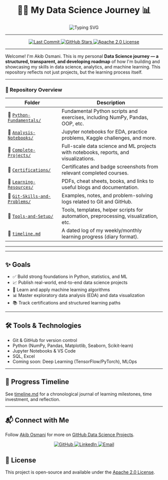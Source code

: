 <!-- SEO Meta Tags -->
<meta name="description" content="Akib Osmani's Data Science Journey on GitHub: Python, Machine Learning, Git, Data Analysis tutorials for beginners in Bangladesh.">
<meta name="keywords" content="Akib Osmani, GitHub, Data Science Bangladesh, Data Science Journey, Git, Python, ML, AI, Beginner Tutorials">
<meta name="author" content="Akib Osmani">


<div align="center">

# 👨‍💻 My Data Science Journey 📊


<p align="center">
  <img src="https://readme-typing-svg.demolab.com?font=Fira+Code&size=22&duration=3000&pause=1000&color=F75C7E&center=true&vCenter=true&width=500&lines=Data+Scientist+in+Training+Today;Machine+Learning+Explorer;Python+%26+Analytics+Enthusiast" alt="Typing SVG" />
</p>

---

<p align="center">
  
  <a href="https://github.com/Akib-Osmani/data-science-journey">
    <img src="https://img.shields.io/github/last-commit/Akib-Osmani/data-science-journey?style=for-the-badge&logo=git&logoColor=white&color=FF6B6B&labelColor=4ECDC4" alt="Last Commit"/>
  </a>
  <a href="https://github.com/Akib-Osmani/data-science-journey/stargazers">
    <img src="https://img.shields.io/github/stars/Akib-Osmani/data-science-journey?style=for-the-badge&logo=star&logoColor=white&color=FFD93D&labelColor=FF6B6B" alt="GitHub Stars"/>
  </a>
  <a href="https://github.com/Akib-Osmani/data-science-journey/blob/main/LICENSE">
    <img src="https://img.shields.io/badge/License-Apache%202.0-blue?style=for-the-badge&logo=apache&logoColor=white&color=45B7D1&labelColor=96CEB4" alt="Apache 2.0 License"/>
  </a>

</p>



---

</div>

Welcome! I'm Akib Osmani. This is my personal **Data Science journey — a structured, transparent, and developing roadmap** of how I'm building and showcasing my skills in data science, analytics, and machine learning. This repository reflects not just projects, but the learning process itself.

---
### 📌 Repository Overview

| **Folder**                                 | **Description**                                              |
|------------------------------------------|------------------------------------------------------------------------------|
| 📂 [`Python-Fundamentals/`](https://github.com/Akib-Osmani/data-science-journey/tree/main/01-Python-Fundamentals) | Fundamental Python scripts and exercises, including NumPy, Pandas, OOP, etc. |
| 📂 [`Analysis-Notebooks/`](https://github.com/Akib-Osmani/data-science-journey/tree/main/02-Data-Analysis-Notebooks) | Jupyter notebooks for EDA, practice problems, Kaggle challenges, and more. |
| 📂 [`Complete-Projects/`](https://github.com/Akib-Osmani/data-science-journey/tree/main/03-Complete-Projects) | Full-scale data science and ML projects with notebooks, reports, and visualizations. |
| 📂 [`Certifications/`](https://github.com/Akib-Osmani/data-science-journey/tree/main/04-Certifications) | Certificates and badge screenshots from relevant completed courses. |
| 📂 [`Learning-Resources/`](https://github.com/Akib-Osmani/data-science-journey/tree/main/Learning-Resources) | PDFs, cheat sheets, books, and links to useful blogs and documentation. |
| 📂 [`Git-Skills-and-Problems/`](https://github.com/Akib-Osmani/data-science-journey/tree/main/Git-Skills-and-Problems) | Examples, notes, and problem-solving logs related to Git and GitHub. |
| 📂 [`Tools-and-Setup/`](https://github.com/Akib-Osmani/data-science-journey/tree/main/Tools) | Tools, templates, helper scripts for automation, preprocessing, visualization, etc. |
| 📄 [`timeline.md`](https://github.com/Akib-Osmani/data-science-journey/blob/main/timeline.md) | A dated log of my weekly/monthly learning progress (diary format). |



---
---

## ✨ Goals

- ✅ Build strong foundations in Python, statistics, and ML
- 📈 Publish real-world, end-to-end data science projects
- 🤖 Learn and apply machine learning algorithms
- 📊 Master exploratory data analysis (EDA) and data visualization
- 📚 Track certifications and structured learning paths

---

## 🛠️ Tools & Technologies
- Git & GitHub for version control
- Python (NumPy, Pandas, Matplotlib, Seaborn, Scikit-learn)
- Jupyter Notebooks & VS Code
- SQL, Excel
- Coming soon: Deep Learning (TensorFlow/PyTorch), MLOps

---

## 📅 Progress Timeline

See [timeline.md](timeline.md) for a chronological journal of learning milestones, time investment, and reflection.

---

## 📬 Connect with Me
Follow [Akib Osmani](https://github.com/Akib-Osmani) for more on [GitHub Data Science Projects](https://github.com/Akib-Osmani/data-science-journey).

<p align="center">
  <a href="https://github.com/Akib-Osmani" target="_blank" rel="noopener">
    <img alt="GitHub" src="https://img.shields.io/badge/-GitHub-181717?style=for-the-badge&logo=github&logoColor=white" />
  </a>
  <a href="https://www.linkedin.com/in/akib-osmani02" target="_blank" rel="noopener">
    <img alt="LinkedIn" src="https://img.shields.io/badge/-LinkedIn-0A66C2?style=for-the-badge&logo=linkedin&logoColor=white" />
  </a>
  <a href="mailto:akibaiub.edu@gmail.com" target="_blank" rel="noopener">
    <img alt="Email" src="https://img.shields.io/badge/-Email-D14836?style=for-the-badge&logo=gmail&logoColor=white" />
  </a>
</p>


## 📄 License

This project is open-source and available under the [Apache 2.0 License](LICENSE).
